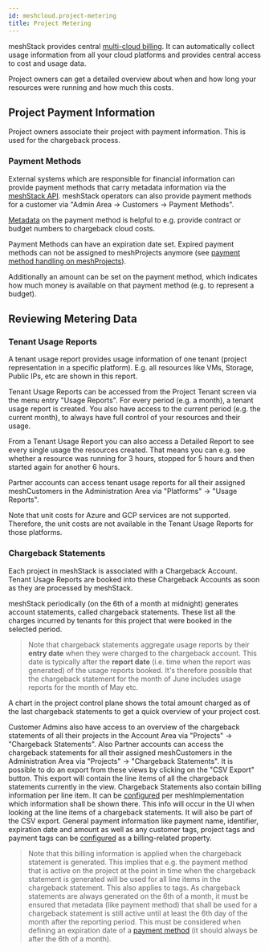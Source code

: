 ```yaml
---
id: meshcloud.project-metering
title: Project Metering
---
```


meshStack provides central [multi-cloud billing](meshstack.billing.md). It can automatically collect usage information from all your cloud platforms and provides central access to cost and usage data.

Project owners can get a detailed overview about when and how long your resources were running and how much this costs.

## Project Payment Information

Project owners associate their project with payment information. This is used for the chargeback process.

### Payment Methods

External systems which are responsible for financial information can provide payment methods that carry metadata information via the [meshStack API](./meshstack.api.md).
meshStack operators can also provide payment methods for a customer via "Admin Area -> Customers -> Payment Methods".

[Metadata](./meshcloud.metadata-tags.md) on the payment method is helpful to e.g. provide contract or budget numbers to chargeback cloud costs.

Payment Methods can have an expiration date set. Expired payment methods can not be assigned to meshProjects anymore (see [payment method handling on meshProjects](meshcloud.project.md#editing-payment-and-project-settings)).

Additionally an amount can be set on the payment method, which indicates how much money is available on that payment method (e.g. to represent a budget).

## Reviewing Metering Data

### Tenant Usage Reports

A tenant usage report provides usage information of one tenant (project representation in a specific platform). E.g. all resources like VMs, Storage, Public IPs, etc are shown in this report.

Tenant Usage Reports can be accessed from the Project Tenant screen via the menu entry "Usage Reports". For every period (e.g. a month),
a tenant usage report is created. You also have access to the current period (e.g. the current month), to always have full control of
your resources and their usage.

From a Tenant Usage Report you can also access a Detailed Report to see every single usage the resources created. That means you can e.g. see whether a resource was running for 3 hours, stopped for 5 hours and then started again for another 6 hours.

Partner accounts can access tenant usage reports for all their assigned meshCustomers in the Administration Area via "Platforms" -> "Usage Reports".

Note that unit costs for Azure and GCP services are not supported.
Therefore, the unit costs are not available in the Tenant Usage Reports for those platforms.

### Chargeback Statements

Each project in meshStack is associated with a Chargeback Account. Tenant Usage Reports are booked into these
Chargeback Accounts as soon as they are processed by meshStack.

meshStack periodically (on the 6th of a month at midnight) generates account statements, called chargeback statements. These list all the charges incurred by
tenants for this project that were booked in the selected period.

> Note that chargeback statements aggregate usage reports by their **entry date** when they were charged to the chargeback account. This date is typically after the **report date** (i.e. time when the report was generated) of the usage reports booked. It's therefore possible that the chargeback statement for the month of June includes usage reports for the month of May etc.

A chart in the project control plane shows the total amount charged as of the last chargeback statements to get a quick overview of your project cost.

Customer Admins also have access to an overview of the chargeback statements of all their projects in the Account Area via "Projects" -> "Chargeback Statements".
Also Partner accounts can access the chargeback statements for all their assigned meshCustomers in the Administration Area via "Projects" -> "Chargeback Statements".
It is possible to do an export from these views by clicking on the "CSV Export" button. This export will contain the line items of all the chargeback statements currently in the view.
Chargeback Statements also contain billing information per line item. It can be [configured](meshstack.billing.md#chargeback) per meshImplementation which information shall be shown there. This info will occur in the UI when looking at the line items of a chargeback statements.
It will also be part of the CSV export. General payment information like payment name, identifier, expiration date and amount as well as any customer tags, project tags and payment tags can be [configured](meshstack.billing.md#chargeback) as a billing-related property.

> Note that this billing information is applied when the chargeback statement is generated. This implies that e.g. the payment method that is active on the project at the
point in time when the chargeback statement is generated will be used for all line items in the chargeback statement. This also applies to tags. As chargeback statements are
always generated on the 6th of a month, it must be ensured that metadata (like payment method) that shall be used for a chargeback statement is still active until at least the
6th day of the month after the reporting period. This must be considered when defining an expiration date of a [payment method](meshcloud.payment-methods.md) (it should always be after the 6th of a month).
